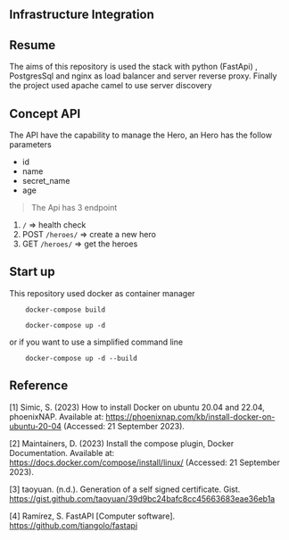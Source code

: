 ## Infrastructure Integration


## Resume

The aims of this repository is used the stack with python (FastApi) , PostgresSql and nginx as load balancer and server reverse proxy. Finally the project used apache camel to use server discovery 

## Concept API

The API have the capability to manage the Hero, an Hero has the follow parameters

- id
- name
- secret_name
- age


> The Api has 3 endpoint

1. `/`  => health check
2. POST `/heroes/` => create a new hero
3. GET `/heroes/` => get the heroes

## Start up

This repository used docker as container manager

```
    docker-compose build
```

```
    docker-compose up -d
```


or if you want to use a simplified command line 

```
    docker-compose up -d --build
```



## Reference 

[1] Simic, S. (2023) How to install Docker on ubuntu 20.04 and 22.04, phoenixNAP. Available at: https://phoenixnap.com/kb/install-docker-on-ubuntu-20-04 (Accessed: 21 September 2023). 


[2] Maintainers, D. (2023) Install the compose plugin, Docker Documentation. Available at: https://docs.docker.com/compose/install/linux/ (Accessed: 21 September 2023). 

[3] taoyuan. (n.d.). Generation of a self signed certificate. Gist. https://gist.github.com/taoyuan/39d9bc24bafc8cc45663683eae36eb1a 

[4] Ramírez, S. FastAPI [Computer software]. https://github.com/tiangolo/fastapi
